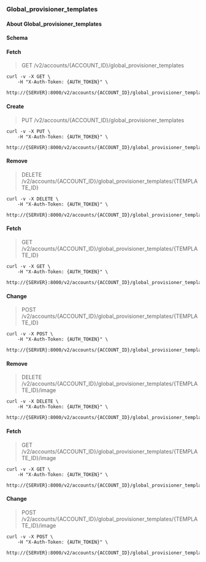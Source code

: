 ### Global_provisioner_templates

#### About Global_provisioner_templates

#### Schema



#### Fetch

> GET /v2/accounts/{ACCOUNT_ID}/global_provisioner_templates

```shell
curl -v -X GET \
    -H "X-Auth-Token: {AUTH_TOKEN}" \
    http://{SERVER}:8000/v2/accounts/{ACCOUNT_ID}/global_provisioner_templates
```

#### Create

> PUT /v2/accounts/{ACCOUNT_ID}/global_provisioner_templates

```shell
curl -v -X PUT \
    -H "X-Auth-Token: {AUTH_TOKEN}" \
    http://{SERVER}:8000/v2/accounts/{ACCOUNT_ID}/global_provisioner_templates
```

#### Remove

> DELETE /v2/accounts/{ACCOUNT_ID}/global_provisioner_templates/{TEMPLATE_ID}

```shell
curl -v -X DELETE \
    -H "X-Auth-Token: {AUTH_TOKEN}" \
    http://{SERVER}:8000/v2/accounts/{ACCOUNT_ID}/global_provisioner_templates/{TEMPLATE_ID}
```

#### Fetch

> GET /v2/accounts/{ACCOUNT_ID}/global_provisioner_templates/{TEMPLATE_ID}

```shell
curl -v -X GET \
    -H "X-Auth-Token: {AUTH_TOKEN}" \
    http://{SERVER}:8000/v2/accounts/{ACCOUNT_ID}/global_provisioner_templates/{TEMPLATE_ID}
```

#### Change

> POST /v2/accounts/{ACCOUNT_ID}/global_provisioner_templates/{TEMPLATE_ID}

```shell
curl -v -X POST \
    -H "X-Auth-Token: {AUTH_TOKEN}" \
    http://{SERVER}:8000/v2/accounts/{ACCOUNT_ID}/global_provisioner_templates/{TEMPLATE_ID}
```

#### Remove

> DELETE /v2/accounts/{ACCOUNT_ID}/global_provisioner_templates/{TEMPLATE_ID}/image

```shell
curl -v -X DELETE \
    -H "X-Auth-Token: {AUTH_TOKEN}" \
    http://{SERVER}:8000/v2/accounts/{ACCOUNT_ID}/global_provisioner_templates/{TEMPLATE_ID}/image
```

#### Fetch

> GET /v2/accounts/{ACCOUNT_ID}/global_provisioner_templates/{TEMPLATE_ID}/image

```shell
curl -v -X GET \
    -H "X-Auth-Token: {AUTH_TOKEN}" \
    http://{SERVER}:8000/v2/accounts/{ACCOUNT_ID}/global_provisioner_templates/{TEMPLATE_ID}/image
```

#### Change

> POST /v2/accounts/{ACCOUNT_ID}/global_provisioner_templates/{TEMPLATE_ID}/image

```shell
curl -v -X POST \
    -H "X-Auth-Token: {AUTH_TOKEN}" \
    http://{SERVER}:8000/v2/accounts/{ACCOUNT_ID}/global_provisioner_templates/{TEMPLATE_ID}/image
```

